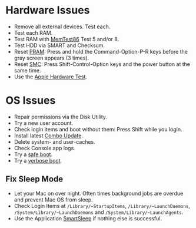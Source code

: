 # Hardware Issues

* Remove all external devices. Test each.
* Test each RAM.
* Test RAM with [MemTest86](http://www.memtest86.com) Test 5 and/or 8.
* Test HDD via SMART and Checksum.
* Reset [PRAM](http://support.apple.com/kb/HT1379): Press and hold the Command-Option-P-R keys before the gray screen appears (3 times).
* Reset [SMC](http://support.apple.com/kb/HT3964): Press Shift-Control-Option keys and the power button at the same time.
* Use the [Apple Hardware Test](http://support.apple.com/kb/HT1509).


# OS Issues

* Repair permissions via the Disk Utility.
* Try a new user account.
* Check login items and boot without them: Press Shift while you login.
* Install latest [Combo Update](http://support.apple.com/downloads/).
* Delete system- and user-caches.
* Check Console.app logs.
* Try a [safe boot](http://support.apple.com/kb/HT1455).
* Try a [verbose boot](https://support.apple.com/kb/ht1492).

## Fix Sleep Mode

* Let your Mac on over night. Often times background jobs are overdue and prevent Mac OS from sleep.
* Check Login Items at `/Library/~StartupItems`, `/Library/~LaunchDaemons`, `/System/Library/~LaunchDaemons` and `/System/Library/~LaunchAgents`.
* Use the Application [SmartSleep](http://www.jinx.de/SmartSleep.html) if nothing else is successful.